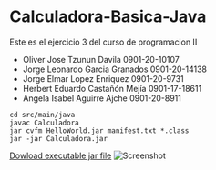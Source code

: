 # Calculadora-Basica-Java
Este es el ejercicio 3 del curso de programacion II

 * Oliver Jose Tzunun Davila        0901-20-10107
 * Jorge Leonardo Garcia Granados   0901-20-14138
 * Jorge Elmar Lopez Enriquez       0901-20-9731
 * Herbert Eduardo Castañón Mejía   0901-17-18611
 * Angela Isabel Aguirre Ajche      0901-20-8911



```
cd src/main/java
javac Calculadora
jar cvfm HelloWorld.jar manifest.txt *.class
jar -jar Calculadora.jar

```
[Dowload executable jar file](https://github.com/Olivers11/Calculadora-Basica-Java/raw/master/Calculadora.jar)
![Screenshot](https://gitlab.com/Olivers11/images/-/raw/main/Ejercicio3.png)
